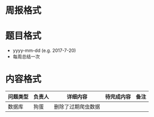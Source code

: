 # 周报格式
# 题目格式

* yyyy-mm-dd (e.g. 2017-7-20)
* 每周总结一次

# 内容格式

|问题类型|负责人|详细内容|待完成内容|备注|
|----|---|----|-----|--|
|数据库|狗蛋|删除了过期爬虫数据|||
